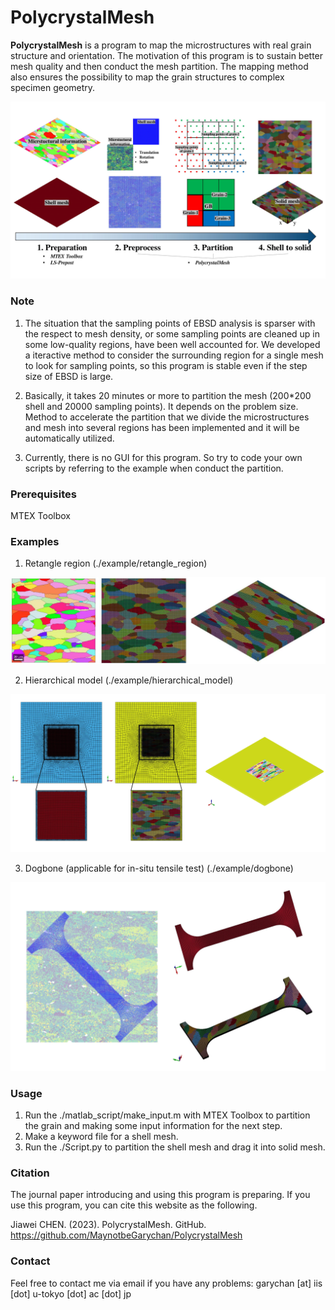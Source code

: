 # PolycrystalMesh
**PolycrystalMesh** is a program to map the microstructures with 
real grain structure and orientation.
The motivation of this program is to sustain better mesh quality and 
then conduct the mesh partition.
The mapping method also ensures the possibility to map the grain structures to
complex specimen geometry.

![intro](./web/intro.jpg)

### Note
1. The situation that the sampling points of EBSD analysis is sparser 
with the respect to mesh density, or some sampling points are cleaned up in some low-quality
regions, have been well accounted for.
We developed a iteractive method to consider the surrounding region for a single mesh to look for 
sampling points, so this program is stable even if the step size of EBSD is large.

2. Basically, it takes 20 minutes or more to partition the mesh 
(200*200 shell and 20000 sampling points). It depends on the problem size.
Method to accelerate the partition that we divide the microstructures and mesh into several regions
has been implemented and it will be automatically utilized.

3. Currently, there is no GUI for this program. So try to code your own scripts by referring to
the example when conduct the partition.

### Prerequisites
MTEX Toolbox

### Examples
1. Retangle region (./example/retangle_region)

![Retangle region](./web/example_retangle_region.jpg)

2. Hierarchical model (./example/hierarchical_model)

![Hierachical_model](./web/example_hierarchical_model.jpg)

3. Dogbone (applicable for in-situ tensile test) (./example/dogbone)

![Dogbone](./web/example_dogbone.jpg)

### Usage
1. Run the ./matlab_script/make_input.m with MTEX Toolbox to 
partition the grain and making some input information for the next step.
2. Make a keyword file for a shell mesh.
3. Run the ./Script.py to partition the shell mesh and drag it into
solid mesh.

### Citation
The journal paper introducing and using this program is preparing. 
If you use this program, you can cite this website as the following.

Jiawei CHEN. (2023). PolycrystalMesh. GitHub. https://github.com/MaynotbeGarychan/PolycrystalMesh

### Contact
Feel free to contact me via email
if you have any problems: garychan [at] iis [dot] u-tokyo [dot] ac [dot] jp